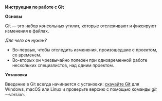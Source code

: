 **Инструкция по работе с Git**

**Основы**

Git — это набор консольных утилит, которые отслеживают и фиксируют изменения в файлах.

*Для чего он нужен?*

- Во-первых, чтобы отследить изменения, произошедшие с проектом, со временем.
- Во-вторых он чрезвычайно полезен при одновременной работе нескольких специалистов, над одним проектом.

**Установка**

Введение в Git всегда начинается с установки: [скачайте Git](https://git-scm.com/downloads) для Windows, macOS или Linux и проверьте версию с помощью команды *git --version*.